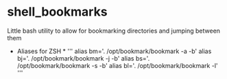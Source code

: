 # shell_bookmarks
Little bash utility to allow for bookmarking directories and jumping between them


* Aliases for ZSH *
'''
alias bm='. /opt/bookmark/bookmark -a -b'
alias bj='. /opt/bookmark/bookmark -j -b'
alias bs='. /opt/bookmark/bookmark -s -b'
alias bl='. /opt/bookmark/bookmark -l'
'''
